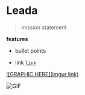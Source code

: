 # Leada
> mission statement 

**features**
- bullet points

- link <a href="link" target="blank">`link`</a>

[![GRAPHIC HERE](imgur link)]()

![GIF](http://g.recordit.co/Z96thIyfei.gif)
